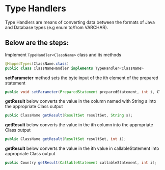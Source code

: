 # Type Handlers

Type Handlers are means of converting data between the formats of Java and Database types (e.g enum to/from VARCHAR). 

## Below are the steps:

Implement `TypeHandler<ClassName>` class and its methods

```java
@MappedTypes(ClassName.class)
public class ClassNameHandler implements TypeHandler<ClassName> 
```

**setParameter** method sets the byte input of the ith element of the prepared statement

```java
public void setParameter(PreparedStatement preparedStatement, int i, ClassName param, JdbcType jdbcType);
```

**getResult** below converts the value in the column named with String s into the appropriate Class output

```java
public ClassName getResult(ResultSet resultSet, String s);
```

**getResult** below converts the value in the ith column into the appropriate Class output

```java
public ClassName getResult(ResultSet resultSet, int i);
```

**getResult** below converts the value in the ith value in callableStatement into appropriate Class output

```java
public Country getResult(CallableStatement callableStatement, int i);
```
